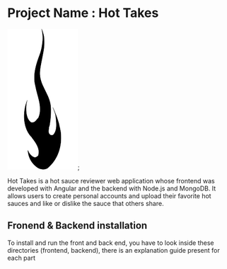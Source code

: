 # Project Name : Hot Takes

![Piiquante logo](./frontend/assets/images/flame.png);

Hot Takes is a hot sauce reviewer web application whose frontend was developed with Angular and the backend with Node.js and MongoDB. 
It allows users to create personal accounts and upload their favorite hot sauces and like or dislike the sauce that others share. 

## Fronend & Backend installation ##

To install and run the front and back end, you have to look inside these directories (frontend, backend), there is an explanation guide present for each part
